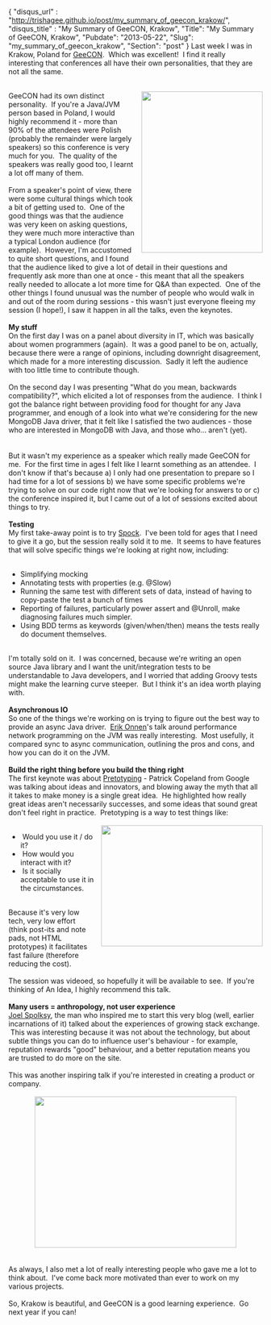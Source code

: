{
 "disqus_url" : "http://trishagee.github.io/post/my_summary_of_geecon_krakow/",
 "disqus_title" : "My Summary of GeeCON, Krakow",
 "Title": "My Summary of GeeCON, Krakow",
 "Pubdate": "2013-05-22",
 "Slug": "my_summary_of_geecon_krakow",
 "Section": "post"
}
Last week I was in Krakow, Poland for <a href="http://2013.geecon.org/">GeeCON</a>. &nbsp;Which was excellent! &nbsp;I find it really interesting that conferences all have their own personalities, that they are not all the same.<br /><br /><div class="separator" style="clear: both; text-align: center;"><a href="http://2.bp.blogspot.com/-QGi20Kv1QL0/UZyWDc9hzVI/AAAAAAAALj0/ZlJ-1o1rLBk/s1600/2013-05-18+19.35.58.jpg" imageanchor="1" style="clear: right; float: right; margin-bottom: 1em; margin-left: 1em;"><img border="0" height="320" src="http://2.bp.blogspot.com/-QGi20Kv1QL0/UZyWDc9hzVI/AAAAAAAALj0/ZlJ-1o1rLBk/s320/2013-05-18+19.35.58.jpg" width="240" /></a></div>GeeCON had its own distinct personality. &nbsp;If you're a Java/JVM person based in Poland, I would highly recommend it - more than 90% of the attendees were Polish (probably the remainder were largely speakers) so this conference is very much for you. &nbsp;The quality of the speakers was really good too, I learnt a lot off many of them.<br /><br />From a speaker's point of view, there were some cultural things which took a bit of getting used to. &nbsp;One of the good things was that the audience was very keen on asking questions, they were much more interactive than a typical London audience (for example). &nbsp;However, I'm accustomed to quite short questions, and I found that the audience liked to give a lot of detail in their questions and frequently ask more than one at once - this meant that all the speakers really needed to allocate a lot more time for Q&amp;A than expected. &nbsp;One of the other things I found unusual was the number of people who would walk in and out of the room during sessions - this wasn't just everyone fleeing my session (I hope!), I saw it happen in all the talks, even the keynotes. <br /><br /><b>My stuff</b><br />On the first day I was on a panel about diversity in IT, which was basically about women programmers (again). &nbsp;It was a good panel to be on, actually, because there were a range of opinions, including downright disagreement, which made for a more interesting discussion. &nbsp;Sadly it left the audience with too little time to contribute though.<br /><br />On the second day I was presenting "What do you mean, backwards compatibility?", which elicited a lot of responses from the audience. &nbsp;I think I got the balance right between providing food for thought for any Java programmer, and enough of a look into what we're considering for the new MongoDB Java driver, that it felt like I satisfied the two audiences - those who are interested in MongoDB with Java, and those who... aren't (yet).<br /><br /><br />But it wasn't my experience as a speaker which really made GeeCON for me. &nbsp;For the first time in ages I felt like I learnt something as an attendee. &nbsp;I don't know if that's because a) I only had one presentation to prepare so I had time for a lot of sessions b) we have some specific problems we're trying to solve on our code right now that we're looking for answers to or c) the conference inspired it, but I came out of a lot of sessions excited about things to try.<br /><br /><b>Testing</b><br />My first take-away point is to try <a href="https://code.google.com/p/spock/">Spock</a>. &nbsp;I've been told for ages that I need to give it a go, but the session really sold it to me. &nbsp;It seems to have features that will solve specific things we're looking at right now, including:<br /><br /><ul><li>Simplifying mocking</li><li>Annotating tests with properties (e.g.&nbsp;@Slow)</li><li>Running the same test with different sets of data, instead of having to copy-paste the test a bunch of times</li><li>Reporting of failures, particularly power assert and&nbsp;@Unroll, make diagnosing failures much simpler.</li><li>Using BDD terms as keywords (given/when/then) means the tests really do document themselves.</li></ul><br />I'm totally sold on it. &nbsp;I was concerned, because we're writing an open source Java library and I want the unit/integration tests to be understandable to Java developers, and I worried that adding Groovy tests might make the learning curve steeper. &nbsp;But I think it's an idea worth playing with. <br /><br /><b>Asynchronous IO</b><br />So one of the things we're working on is trying to figure out the best way to provide an async Java driver. &nbsp;<a href="http://2013.geecon.org/speakers/erik-onnen">Erik Onnen</a>'s talk around performance network programming on the JVM was really interesting. &nbsp;Most usefully, it compared sync to async communication, outlining the pros and cons, and how you can do it on the JVM.<br /><br /><b>Build the right thing before you build the thing right</b><br />The first keynote was about <a href="http://www.pretotyping.org/">Pretotyping</a>&nbsp;-&nbsp;Patrick Copeland from Google was talking about ideas and innovators, and blowing away the myth that all it takes to make money is a single great idea. &nbsp;He highlighted how really great ideas aren't necessarily successes, and some ideas that sound great don't feel right in practice. &nbsp;Pretotyping is a way to test things like:<br /><br /><div class="separator" style="clear: both; text-align: center;"><a href="http://3.bp.blogspot.com/-pgXRSN4oq0k/UZyVTqpUoFI/AAAAAAAALjk/1evlD4F4nYY/s1600/2013-05-15+10.30.13.jpg" imageanchor="1" style="clear: right; float: right; margin-bottom: 1em; margin-left: 1em;"><img border="0" height="240" src="http://3.bp.blogspot.com/-pgXRSN4oq0k/UZyVTqpUoFI/AAAAAAAALjk/1evlD4F4nYY/s320/2013-05-15+10.30.13.jpg" width="320" /></a></div><ul><li>&nbsp;Would you use it / do it?</li><li>&nbsp;How would you interact with it?</li><li>&nbsp;Is it socially acceptable to use it in the circumstances.</li></ul><br />Because it's very low tech, very low effort (think post-its and note pads, not HTML prototypes) it facilitates fast failure (therefore reducing the cost).<br /><br />The session was videoed, so hopefully it will be available to see. &nbsp;If you're thinking of An Idea, I highly recommend this talk.<br /><div><br /></div><b>Many users = anthropology, not user experience</b><div><a href="http://www.joelonsoftware.com/">Joel Spolksy</a>, the man who inspired me to start this very blog (well, earlier incarnations of it) talked about the experiences of growing stack exchange. &nbsp;This was interesting because it was not about the technology, but about subtle things you can do to influence user's behaviour - for example, reputation rewards "good" behaviour, and a better reputation means you are trusted to do more on the site.</div><div><br /></div><div>This was another inspiring talk if you're interested in creating a product or company.</div><div><br /></div><div class="separator" style="clear: both; text-align: center;"><a href="http://4.bp.blogspot.com/-P-ejmRc3bsg/UZyUtEyArWI/AAAAAAAALjc/qP2tXp-nZkY/s1600/2013-05-18+20.09.07.jpg" imageanchor="1" style="margin-left: 1em; margin-right: 1em;"><img border="0" height="300" src="http://4.bp.blogspot.com/-P-ejmRc3bsg/UZyUtEyArWI/AAAAAAAALjc/qP2tXp-nZkY/s400/2013-05-18+20.09.07.jpg" width="400" /></a></div><div><br /></div><div><br /></div><div>As always, I also met a lot of really interesting people who gave me a lot to think about. &nbsp;I've come back more motivated than ever to work on my various projects.<div><br />So, Krakow is beautiful, and GeeCON is a good learning experience. &nbsp;Go next year if you can!</div></div>
